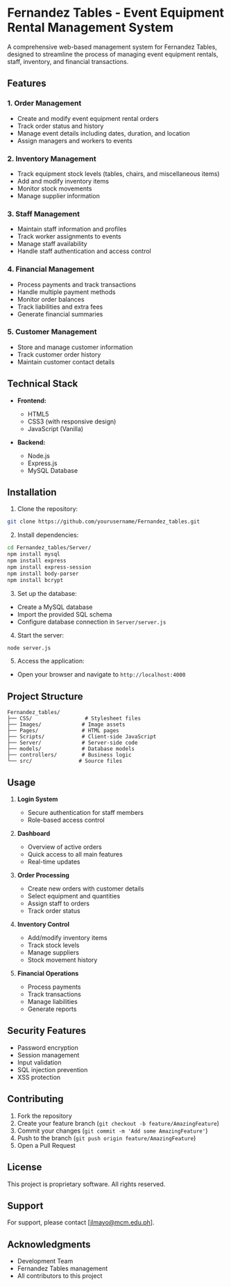 # Fernandez Tables - Event Equipment Rental Management System

A comprehensive web-based management system for Fernandez Tables, designed to streamline the process of managing event equipment rentals, staff, inventory, and financial transactions.

## Features

### 1. Order Management
- Create and modify event equipment rental orders
- Track order status and history
- Manage event details including dates, duration, and location
- Assign managers and workers to events

### 2. Inventory Management
- Track equipment stock levels (tables, chairs, and miscellaneous items)
- Add and modify inventory items
- Monitor stock movements
- Manage supplier information

### 3. Staff Management
- Maintain staff information and profiles
- Track worker assignments to events
- Manage staff availability
- Handle staff authentication and access control

### 4. Financial Management
- Process payments and track transactions
- Handle multiple payment methods
- Monitor order balances
- Track liabilities and extra fees
- Generate financial summaries

### 5. Customer Management
- Store and manage customer information
- Track customer order history
- Maintain customer contact details

## Technical Stack

- **Frontend:**
  - HTML5
  - CSS3 (with responsive design)
  - JavaScript (Vanilla)
  
- **Backend:**
  - Node.js
  - Express.js
  - MySQL Database

## Installation

1. Clone the repository:
```bash
git clone https://github.com/yourusername/Fernandez_tables.git
```

2. Install dependencies:
```bash
cd Fernandez_tables/Server/
npm install mysql
npm install express
npm install express-session
npm install body-parser
npm install bcrypt
```

3. Set up the database:
- Create a MySQL database
- Import the provided SQL schema
- Configure database connection in `Server/server.js`

4. Start the server:
```bash
node server.js
```

5. Access the application:
- Open your browser and navigate to `http://localhost:4000`

## Project Structure

```
Fernandez_tables/
├── CSS/                 # Stylesheet files
├── Images/             # Image assets
├── Pages/              # HTML pages
├── Scripts/            # Client-side JavaScript
├── Server/             # Server-side code
├── models/             # Database models
├── controllers/        # Business logic
└── src/               # Source files
```

## Usage

1. **Login System**
   - Secure authentication for staff members
   - Role-based access control

2. **Dashboard**
   - Overview of active orders
   - Quick access to all main features
   - Real-time updates

3. **Order Processing**
   - Create new orders with customer details
   - Select equipment and quantities
   - Assign staff to orders
   - Track order status

4. **Inventory Control**
   - Add/modify inventory items
   - Track stock levels
   - Manage suppliers
   - Stock movement history

5. **Financial Operations**
   - Process payments
   - Track transactions
   - Manage liabilities
   - Generate reports

## Security Features

- Password encryption
- Session management
- Input validation
- SQL injection prevention
- XSS protection

## Contributing

1. Fork the repository
2. Create your feature branch (`git checkout -b feature/AmazingFeature`)
3. Commit your changes (`git commit -m 'Add some AmazingFeature'`)
4. Push to the branch (`git push origin feature/AmazingFeature`)
5. Open a Pull Request

## License

This project is proprietary software. All rights reserved.

## Support

For support, please contact [jlmayo@mcm.edu.ph].

## Acknowledgments

- Development Team
- Fernandez Tables management
- All contributors to this project
